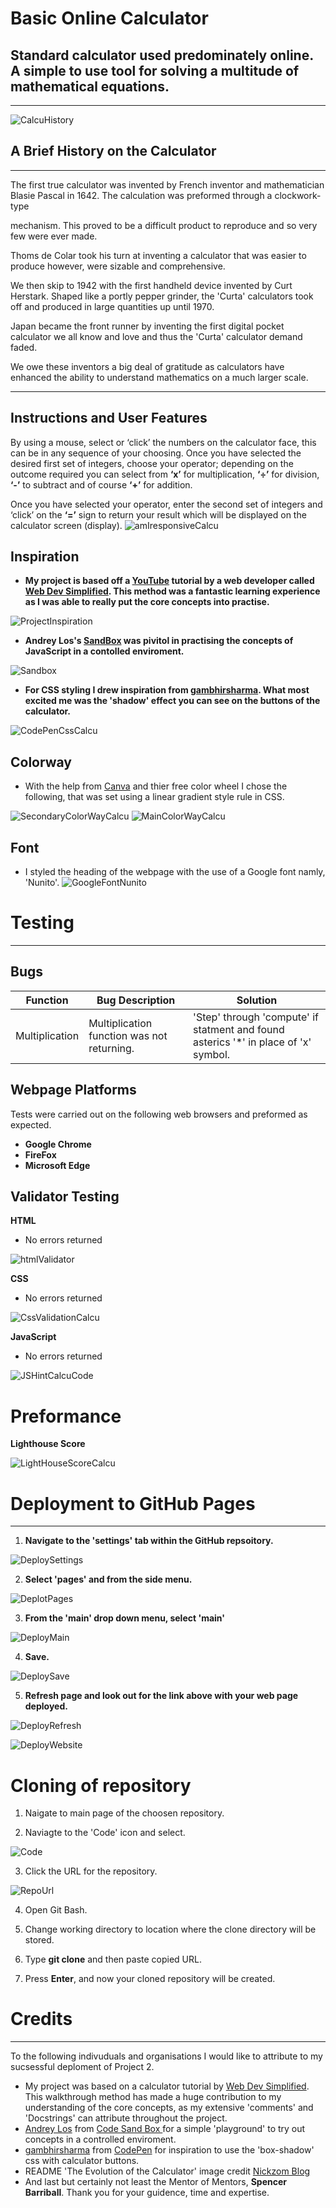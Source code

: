 # Basic Online Calculator
## Standard calculator used predominately online.  A simple to use tool for solving a multitude of mathematical equations. 
_________________


![CalcuHistory](https://user-images.githubusercontent.com/108287233/205004959-06bade90-1246-4787-b204-b5ee9fd28778.png)
## A Brief History on the Calculator
_____________________________________


The first true calculator was invented by French inventor and mathematician Blasie Pascal in 1642. The calculation was preformed through a clockwork-type 

mechanism.  This proved to be a difficult product to reproduce and so very few were ever made. 

  

Thoms de Colar took his turn at inventing a calculator that was easier to produce however, were sizable and comprehensive. 

  

We then skip to 1942 with the first handheld device invented by Curt Herstark.  Shaped like a portly pepper grinder, the 'Curta' calculators took off and produced in large quantities up until 1970. 

  

Japan became the front runner by inventing the first digital pocket calculator we all know and love and thus the 'Curta' calculator demand faded.  

  

We owe these inventors a big deal of gratitude as calculators have enhanced the ability to understand mathematics on a much larger scale.  
___________________________________
## Instructions and User Features

By using a mouse, select or ‘click’ the numbers on the calculator face, this can be in any sequence of your choosing.  Once you have selected the desired first set of integers, choose your operator; depending on the outcome required you can select from **‘x’** for multiplication, **‘÷’** for division, **‘-’** to subtract and of course **‘+’** for addition.


Once you have selected your operator, enter the second set of  integers and ‘click’ on the **‘=’** sign to return your result which will be displayed on the calculator screen (display). 
![amIresponsiveCalcu](https://user-images.githubusercontent.com/108287233/205053326-0ad9428d-1a5e-4530-bb3b-9670931b03d0.png)


## Inspiration
-  **My project is based off a [YouTube](https://www.youtube.com/watch?v=j59qQ7YWLxw) tutorial by a web developer called [Web Dev Simplified](https://www.youtube.com/@WebDevSimplified).  This method was a fantastic learning experience as I was able to really put the core concepts into practise.**

![ProjectInspiration](https://user-images.githubusercontent.com/108287233/204846027-b1b8e053-5e81-459d-908c-81cb81b395b6.png)

-  **Andrey Los's [SandBox](https://codesandbox.io/s/rwmo3ow4mm) was pivitol in practising the concepts of JavaScript in a contolled enviroment.**

![Sandbox](https://user-images.githubusercontent.com/108287233/205005842-a45ddf20-90ce-4a15-8eae-cb24de9f5d39.png)



-  **For CSS styling I drew inspiration from [gambhirsharma](https://codepen.io/gambhirsharma/pen/ExwBKop). What most excited me was the 'shadow' effect you can see on the buttons of the calculator.**

![CodePenCssCalcu](https://user-images.githubusercontent.com/108287233/204848280-69cb3634-fef6-4224-8a7f-eb5d86247f40.png)



## Colorway
-  With the help from [Canva](https://www.canva.com/colors/color-wheel/) and thier free color wheel I chose the following, that was set using a linear gradient style rule in CSS.

![SecondaryColorWayCalcu](https://user-images.githubusercontent.com/108287233/204856145-21f46fa5-2f1c-41f1-ada5-14e233f2254f.png)
![MainColorWayCalcu](https://user-images.githubusercontent.com/108287233/204856168-5911b104-68e0-4933-a1e2-0fe12b6555da.png)

## Font

- I styled the heading of the webpage with the use of a Google font namly, 'Nunito'. 
![GoogleFontNunito](https://user-images.githubusercontent.com/108287233/205054962-5ce924b8-3904-4b26-82ba-47f793d41586.png)


# Testing
__________________________

## Bugs

| **Function**           | **Bug Description**                            |  **Solution**                                |  
|------------------------|------------------------------------------------|----------------------------------------------|
| Multiplication         | Multiplication function was not returning.     | 'Step' through 'compute' if statment and found asterics '*' in place of 'x' symbol.  |                                                           |                        |                            |------------------------|-------------------------------------------------|-----------------------------------------------|                                       
                                                                      
                      

## Webpage Platforms

Tests were carried out on the following web browsers and preformed as expected. 

- **Google Chrome**
- **FireFox**
- **Microsoft Edge**


## Validator Testing

**HTML**
- No errors returned

![htmlValidator](https://user-images.githubusercontent.com/108287233/205055808-4f271a01-1969-4fdf-b0e1-36b1ef2da45d.png)


**CSS**
- No errors returned

![CssValidationCalcu](https://user-images.githubusercontent.com/108287233/205055927-62b37cb9-c2c1-49c5-ae2e-1e44a1b7d2d5.png)


**JavaScript**
- No errors returned

![JSHintCalcuCode](https://user-images.githubusercontent.com/108287233/205056026-13caf029-1df7-470b-ac7a-f0e7381397ec.png)


# Preformance

**Lighthouse Score**


![LightHouseScoreCalcu](https://user-images.githubusercontent.com/108287233/205056075-e13642e4-e827-4147-855e-dcd62bc90f1e.png)



# Deployment to GitHub Pages
____________________________

1. **Navigate to the 'settings' tab within the GitHub repsoitory.**

![DeploySettings](https://user-images.githubusercontent.com/108287233/205007729-10a762f8-4af3-4469-8ee2-b05ed1d61b44.png)

2. **Select 'pages' and from the side menu.**

![DeplotPages](https://user-images.githubusercontent.com/108287233/205007840-4391badb-dabd-4c7d-9612-68f15e5a6521.png)

3. **From the 'main' drop down menu, select 'main'**

![DeployMain](https://user-images.githubusercontent.com/108287233/205007889-9d6cadc7-bbf4-41f2-bf47-7ff89a124660.png)

4. **Save.**

![DeploySave](https://user-images.githubusercontent.com/108287233/205007931-e0957ced-2bf5-4860-b8ac-bc07e8994223.png)

5. **Refresh page and look out for the link above with your web page deployed.**

![DeployRefresh](https://user-images.githubusercontent.com/108287233/205007973-1aeae6d4-743e-4236-8116-38016abfc71c.png)

![DeployWebsite](https://user-images.githubusercontent.com/108287233/205008093-cabfaca7-a2a6-4464-8c76-eeeb7f97c1f7.png)

# Cloning of repository

1. Naigate to main page of the choosen repository.

2. Naviagte to the 'Code' icon and select.

![Code](https://user-images.githubusercontent.com/108287233/205248879-b8c8923a-b81d-4de9-b264-9a15ba022dc3.png)


3. Click the URL for the repository.

![RepoUrl](https://user-images.githubusercontent.com/108287233/205248720-de080bee-2ff6-4822-b6fa-7e1be49d9af6.png)

4. Open Git Bash.

5. Change working directory to location where the clone directory will be stored.

6. Type **git clone** and then paste copied URL.

7. Press **Enter**, and now your cloned repository will be created.

# Credits 
________________________

To the following indivuduals and organisations I would like to attribute to my sucsessful deploment of Project 2.
- My project was based on a calculator tutorial by [Web Dev Simplified](https://www.youtube.com/@WebDevSimplified).
This walkthrough method has made a huge contribution to my understanding of the core concepts, as my extensive 'comments' and 'Docstrings' can attribute throughout the project.
- [Andrey Los](https://codesandbox.io/s/rwmo3ow4mm) from [Code Sand Box ](https://codesandbox.io/s/rwmo3ow4mm?file=/index.js) for a simple 'playground' to try out concepts in a controlled enviroment.
- [gambhirsharma](https://codepen.io/gambhirsharma/pen/ExwBKop) from [CodePen](https://codepen.io/trending) for inspiration to use the 'box-shadow' css with calculator buttons.
- README 'The Evolution of the Calculator' image credit [Nickzom Blog](https://www.nickzom.org/blog/tag/history-of-calculators/)
-  And last but certainly not least the Mentor of Mentors, **Spencer Barriball**.  Thank you for your guidence, time and expertise. 
